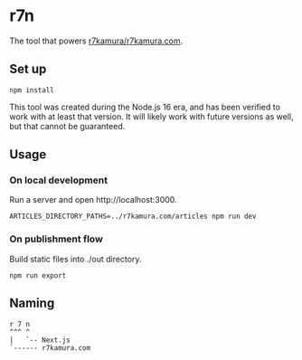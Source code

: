 # r7n

The tool that powers [r7kamura/r7kamura.com](https://github.com/r7kamura/r7kamura.com).

## Set up

```
npm install
```

This tool was created during the Node.js 16 era, and has been verified to work with at least that version. It will likely work with future versions as well, but that cannot be guaranteed.

## Usage

### On local development

Run a server and open http://localhost:3000.

```
ARTICLES_DIRECTORY_PATHS=../r7kamura.com/articles npm run dev
```

### On publishment flow

Build static files into ./out directory.

```
npm run export
```

## Naming

```
r 7 n
^^^ ^
|   `-- Next.js
`------ r7kamura.com
```
